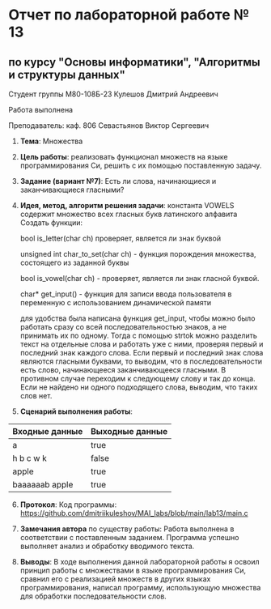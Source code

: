 # Отчет по лабораторной работе № 13
## по курсу "Основы информатики", "Алгоритмы и структуры данных"

Студент группы М80-108Б-23 Кулешов Дмитрий Андреевич

Работа выполнена

Преподаватель: каф. 806 Севастьянов Виктор Сергеевич

1. **Тема**: Множества
2. **Цель работы**: реализовать функционал множеств на языке программирования Си, решить с их помощью поставленную задачу.
3. **Задание (вариант №7)**: Есть ли слова, начинающиеся и заканчивающиеся гласными?
4. **Идея, метод, алгоритм решения задачи**: 
    константа VOWELS содержит множество всех гласных букв латинского алфавита
    Создать функции:
   
     bool is_letter(char ch) проверяет, является ли знак буквой
   
     unsigned int char_to_set(char ch) - функция порождения множества, состоящего из заданной буквы
   
     bool is_vowel(char ch) - проверяет, является ли знак гласной буквой.
   
     char* get_input() - функция для записи ввода пользователя в переменную с использованием динамической памяти
   
     для удобства была написана функция get_input, чтобы можно было работать сразу со всей последовательностью знаков, а не принимать их по одному. Тогда с помощью strtok можно разделить текст на отдельные слова и работать уже с ними, проверяя первый и последний знак каждого слова.
    Если первый и последний знак слова являются гласными буквами, то выводим, что в последовательности есть слово, начинающееся заканчивающееся гласными. В противном случае переходим к следующему слову и так до конца. Если не найдено ни одного подходящего слова, выводим, что таких слов нет.

6. **Сценарий выполнения работы**:

| Входные данные | Выходные данные | 
|----------------|-----------------|
| a            | true               | 
| h b c w k          | false              | 
| apple           | true         | 
| baaaaaab apple           | true         | 

6. **Протокол**: Код программы: https://github.com/dmitriikuleshov/MAI_labs/blob/main/lab13/main.c
7. **Замечания автора** по существу работы: Работа выполнена в соответствии с поставленным заданием. Программа успешно выполняет анализ и обработку вводимого текста. 

8. **Выводы**: В ходе выполнения данной лабораторной работы я освоил принцип работы с множествами в языке программирования Си, сравнил его с реализацией множеств в других языках программирования, написал программу, использующую множества для обработки последовательности слов.
